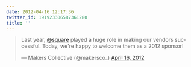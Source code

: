 ```yaml
---
date: 2012-04-16 12:17:36
twitter_id: 191923306587361280
title: ''
---
```


<blockquote class="twitter-tweet"><p lang="en" dir="ltr">Last year, <a href="https://twitter.com/Square?ref_src=twsrc%5Etfw">@square</a> played a huge role in making our vendors successful. Today, we&#39;re happy to welcome them as a 2012 sponsor!</p>&mdash; Makers Collective (@makersco_) <a href="https://twitter.com/makersco_/status/191875182795816960?ref_src=twsrc%5Etfw">April 16, 2012</a></blockquote>
<script async src="https://platform.twitter.com/widgets.js" charset="utf-8"></script>
